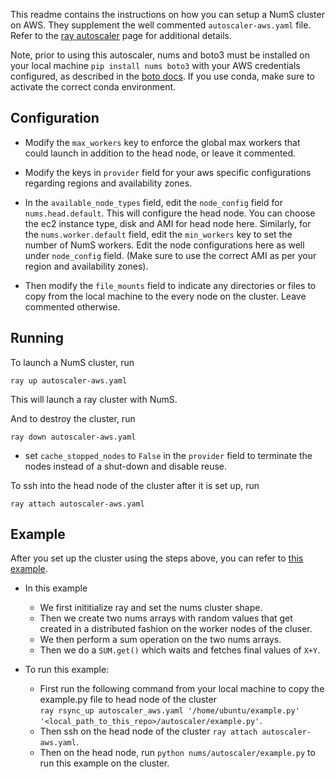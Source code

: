 This readme contains the instructions on how you can setup a NumS cluster on AWS. They supplement the well commented ```autoscaler-aws.yaml``` file.
Refer to the [ray autoscaler](https://docs.ray.io/en/master/cluster/cloud.html) page for additional details. 

Note, prior to using this autoscaler, nums and boto3 must be installed on your local machine ```pip install nums boto3``` with your AWS credentials configured, as described in the [boto docs](https://boto3.amazonaws.com/v1/documentation/api/latest/guide/configuration.html). If you use conda, make sure to activate the correct conda environment.

## Configuration

* Modify the ```max_workers``` key to enforce the global max workers that could launch in addition to the head node, or leave it commented.

* Modify the keys in ```provider``` field for your aws specific configurations regarding regions and availability zones. 

* In the ```available_node_types``` field, edit the ```node_config``` field for ```nums.head.default```. This will configure the head node. You can choose the ec2 instance type, disk and AMI for head node here. Similarly, for the ```nums.worker.default``` field, edit the ```min_workers``` key to set the number of NumS workers. Edit the node configurations here as well under ```node_config``` field. (Make sure to use the correct AMI as per your region and availability zones).

* Then modify the ```file_mounts``` field to indicate any directories or files to copy from the local machine to the every node on the cluster. Leave commented otherwise.

## Running

To launch a NumS cluster, run 
```
ray up autoscaler-aws.yaml
```
This will launch a ray cluster with NumS. 

And to destroy the cluster, run
```
ray down autoscaler-aws.yaml
```
* set ```cache_stopped_nodes``` to ```False``` in the ```provider``` field to terminate the nodes instead of a shut-down and disable reuse.

To ssh into the head node of the cluster after it is set up, run
```
ray attach autoscaler-aws.yaml
```

## Example
After you set up the cluster using the steps above, you can refer to [this example](https://github.com/nums-project/nums/blob/main/autoscaler/example.py).
* In this example
  * We first inititialize ray and set the nums cluster shape.
  * Then we create two nums arrays with random values that get created in a distributed fashion on the worker nodes of the cluser. 
  * We then perform a sum operation on the two nums arrays.
  * Then we do a ```SUM.get()``` which waits and fetches final values of ```X+Y```.

* To run this example:
  * First run the following command from your local machine to copy the example.py file to head node of the cluster \
  ```ray rsync_up autoscaler_aws.yaml '/home/ubuntu/example.py' '<local_path_to_this_repo>/autoscaler/example.py'```.
  * Then ssh on the head node of the cluster ```ray attach autoscaler-aws.yaml```.
  * Then on the head node, run ```python nums/autoscaler/example.py``` to run this example on the cluster.
